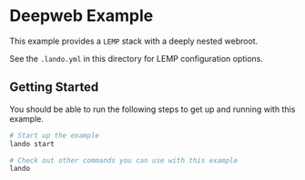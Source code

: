 Deepweb Example
===============

This example provides a `LEMP` stack with a deeply nested webroot.

See the `.lando.yml` in this directory for LEMP configuration options.

Getting Started
---------------

You should be able to run the following steps to get up and running with this example.

```bash
# Start up the example
lando start

# Check out other commands you can use with this example
lando
```
